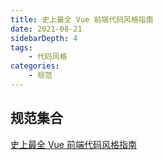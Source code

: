 ```yaml
---
title: 史上最全 Vue 前端代码风格指南
date: 2021-08-21
sidebarDepth: 4
tags:
    - 代码风格
categories:
    - 规范
---
```

## 规范集合
[史上最全 Vue 前端代码风格指南](https://juejin.cn/post/6987349513836953607)